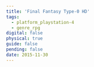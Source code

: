 ```yaml
---
title: 'Final Fantasy Type-0 HD'
tags:
  - platform_playstation-4
  - genre_rpg
digital: false
physical: true
guide: false
pending: false
date: 2015-11-30
---
```

